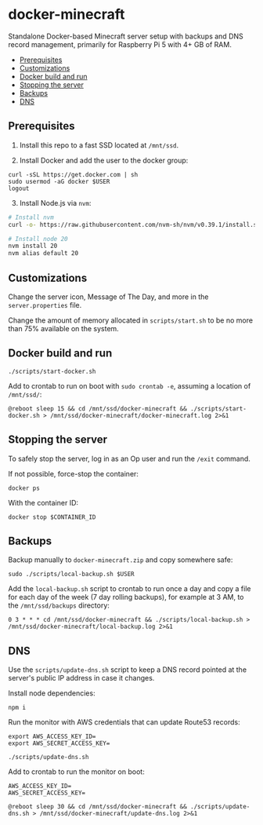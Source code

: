 # docker-minecraft

Standalone Docker-based Minecraft server setup with backups and DNS record
management, primarily for Raspberry Pi 5 with 4+ GB of RAM.

* [Prerequisites](#prerequisites)
* [Customizations](#customizations)
* [Docker build and run](#docker-build-and-run)
* [Stopping the server](#stopping-the-server)
* [Backups](#backups)
* [DNS](#dns)

## Prerequisites

1. Install this repo to a fast SSD located at `/mnt/ssd`.

2. Install Docker and add the user to the docker group:

```
curl -sSL https://get.docker.com | sh
sudo usermod -aG docker $USER
logout
```

3. Install Node.js via `nvm`:

```bash
# Install nvm
curl -o- https://raw.githubusercontent.com/nvm-sh/nvm/v0.39.1/install.sh | bash

# Install node 20
nvm install 20
nvm alias default 20
```

## Customizations

Change the server icon, Message of The Day, and more in the `server.properties`
file.

Change the amount of memory allocated in `scripts/start.sh` to be no more than
75% available on the system.

## Docker build and run

```
./scripts/start-docker.sh
```

Add to crontab to run on boot with `sudo crontab -e`, assuming a location of
`/mnt/ssd/`:

```
@reboot sleep 15 && cd /mnt/ssd/docker-minecraft && ./scripts/start-docker.sh > /mnt/ssd/docker-minecraft/docker-minecraft.log 2>&1
```

## Stopping the server

To safely stop the server, log in as an Op user and run the `/exit` command.

If not possible, force-stop the container:

```
docker ps
```

With the container ID:

```
docker stop $CONTAINER_ID
```

## Backups

Backup manually to `docker-minecraft.zip` and copy somewhere safe:

```
sudo ./scripts/local-backup.sh $USER
```

Add the `local-backup.sh` script to crontab to run once a day and copy a file
for each day of the week (7 day rolling backups), for example at 3 AM, to the
`/mnt/ssd/backups` directory:

```
0 3 * * * cd /mnt/ssd/docker-minecraft && ./scripts/local-backup.sh > /mnt/ssd/docker-minecraft/local-backup.log 2>&1
```

## DNS

Use the `scripts/update-dns.sh` script to keep a DNS record pointed at the
server's public IP address in case it changes.

Install node dependencies:

```
npm i
```

Run the monitor with AWS credentials that can update Route53 records:

```
export AWS_ACCESS_KEY_ID=
export AWS_SECRET_ACCESS_KEY=

./scripts/update-dns.sh
```

Add to crontab to run the monitor on boot:

```
AWS_ACCESS_KEY_ID=
AWS_SECRET_ACCESS_KEY=

@reboot sleep 30 && cd /mnt/ssd/docker-minecraft && ./scripts/update-dns.sh > /mnt/ssd/docker-minecraft/update-dns.log 2>&1
```
